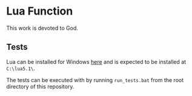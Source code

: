 # Lua Function

This work is devoted to God.

## Tests

Lua can be installed for Windows [here](https://sourceforge.net/projects/luabinaries/files/5.1.5/Tools%20Executables/lua-5.1.5_Win64_bin.zip/download) 
and is expected to be installed at `C:\lua5.1\`.

The tests can be executed with by running `run_tests.bat` from the root directory of this repository.

